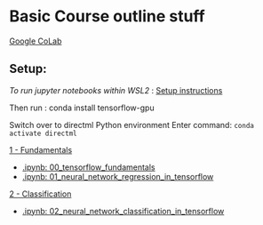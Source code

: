 # Basic Course outline stuff 

[Google CoLab](https://colab.research.google.com/drive/)

## Setup: 

_To run jupyter notebooks within WSL2_ :
[Setup instructions](https://docs.microsoft.com/en-us/windows/ai/directml/gpu-tensorflow-wsl)

Then run :
conda install tensorflow-gpu

Switch over to directml Python environment
Enter command: `conda activate directml`

[1 - Fundamentals](01%20-%20Fundamentals.md)
* [.ipynb: 00_tensorflow_fundamentals](00_tensorflow_fundamentals.ipynb)
* [.ipynb: 01_neural_network_regression_in_tensorflow](01_neural_network_regression_in_tensorflow.ipynb)

[2 - Classification](02%20-%Classification.md)
* [.ipynb: 02_neural_network_classification_in_tensorflow](02_neural_network_classification_in_tensorflow.ipynb)